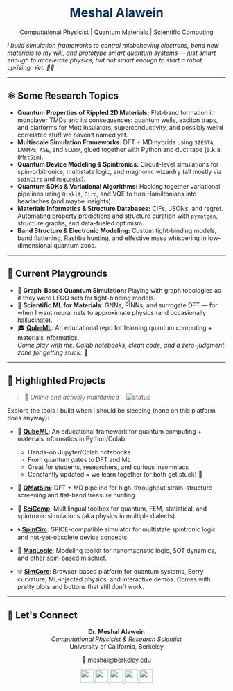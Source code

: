 <div align="center">

# <span style="color:#003262">**Meshal Alawein**</span>  
Computational Physicist | Quantum Materials | Scientific Computing

</div>

*I build simulation frameworks to control misbehaving electrons, bend new materials to my will, and prototype smart quantum systems — just smart enough to accelerate physics, but not smart enough to start a robot uprising. Yet. 🧠🤖*

---

## ⚛️ Some Research Topics

- **Quantum Properties of Rippled 2D Materials:** Flat-band formation in monolayer TMDs and its consequences: quantum wells, exciton traps, and platforms for Mott insulators, superconductivity, and possibly weird correlated stuff we haven’t named yet.  
- **Multiscale Simulation Frameworks:** DFT + MD hybrids using `SIESTA`, `LAMMPS`, `ASE`, and `SLURM`, glued together with Python and duct tape (a.k.a. [`QMatSim`](https://github.com/alaweimm90/QMatSim)).  
- **Quantum Device Modeling & Spintronics:** Circuit-level simulations for spin-orbitronics, multistate logic, and magnonic wizardry (all mostly via [`SpinCirc`](https://github.com/alaweimm90/SpinCirc) and [`MagLogic`](https://github.com/alaweimm90/MagLogic)).  
- **Quantum SDKs & Variational Algorithms:** Hacking together variational pipelines using `Qiskit`, `Cirq`, and VQE to turn Hamiltonians into headaches (and maybe insights).  
- **Materials Informatics & Structure Databases:** CIFs, JSONs, and regret. Automating property predictions and structure curation with `pymatgen`, structure graphs, and data-fueled optimism.  
- **Band Structure & Electronic Modeling:** Custom tight-binding models, band flattening, Rashba hunting, and effective mass whispering in low-dimensional quantum zoos.  

---

## 🧪 Current Playgrounds

- 🧠 **Graph-Based Quantum Simulation:** Playing with graph topologies as if they were LEGO sets for tight-binding models.  
- 🤖 **Scientific ML for Materials:** GNNs, PINNs, and surrogate DFT — for when I want neural nets to approximate physics (and occasionally hallucinate).  
- 🎓 [**QubeML**](https://github.com/alaweimm90/QubeML): An educational repo for learning quantum computing + materials informatics.  
  *Come play with me. Colab notebooks, clean code, and a zero-judgment zone for getting stuck.* 🤝

---

## 📂 Highlighted Projects  
> 🚀 *Online and actively maintained* &nbsp;&nbsp; ![status](https://img.shields.io/badge/status-updated-red)

Explore the tools I build when I should be sleeping (none on this platform does anyway):

- 📘 [**QubeML**](https://github.com/alaweimm90/QubeML): An educational framework for quantum computing + materials informatics in Python/Colab.  
  - Hands-on Jupyter/Colab notebooks  
  - From quantum gates to DFT and ML  
  - Great for students, researchers, and curious insomniacs  
  - Constantly updated = we learn together (or both get stuck) 🤝

- 🔷 [**QMatSim**](https://github.com/alaweimm90/QMatSim): DFT + MD pipeline for high-throughput strain–structure screening and flat-band treasure hunting.

- 🧮 [**SciComp**](https://github.com/alaweimm90/SciComp): Multilingual toolbox for quantum, FEM, statistical, and spintronic simulations (aka physics in multiple dialects).

- 🌀 [**SpinCirc**](https://github.com/alaweimm90/SpinCirc): SPICE-compatible simulator for multistate spintronic logic and not-yet-obsolete device concepts.

- 🧲 [**MagLogic**](https://github.com/alaweimm90/MagLogic): Modeling toolkit for nanomagnetic logic, SOT dynamics, and other spin-based mischief.

- 🌐 [**SimCore**](https://simcore.dev): Browser-based platform for quantum systems, Berry curvature, ML-injected physics, and interactive demos. Comes with pretty plots and buttons that still don't work.

---

## 🔗 Let's Connect

<div align="center">

<strong>Dr. Meshal Alawein</strong><br/> <em>Computational Physicist & Research Scientist</em><br/>
University of California, Berkeley

📧 <a href="mailto:meshal@berkeley.edu">meshal@berkeley.edu</a>

<a href="https://www.linkedin.com/in/meshal-alawein">
  <img src="https://img.shields.io/badge/LinkedIn-0077B5?style=flat&logo=linkedin&logoColor=white" height="30" />
</a>
<a href="https://github.com/alaweimm90">
  <img src="https://img.shields.io/badge/GitHub-181717?style=flat&logo=github&logoColor=white" height="30" />
</a>
<a href="https://malawein.com">
  <img src="https://img.shields.io/badge/Website-003262?style=flat&logo=googlechrome&logoColor=white" height="30" />
</a>
<a href="https://scholar.google.com/citations?user=IB_E6GQAAAAJ&hl=en">
  <img src="https://img.shields.io/badge/Scholar-4285F4?style=flat&logo=googlescholar&logoColor=white" height="30" />
</a>
<a href="https://simcore.dev">
  <img src="https://img.shields.io/badge/SimCore-FDB515?style=flat&logo=atom&logoColor=white" height="30" />
</a>

</div>
